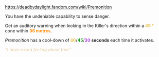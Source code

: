 https://deadbydaylight.fandom.com/wiki/Premonition

<p>You have the undeniable capability to sense danger.
<p>Get an auditory warning when looking in the Killer's direction within a <b><span class="clr clr2" style="color: #e8c252 ;">45 °</span></b> cone within <b><span class="clr clr6" style="color: #ff8800 ;">36 metres</span></b>.
</p><p><i>Premonition</i> has a cool-down of <span class="clr" style="color: #e8c252;"><b>60</b></span>/<span class="clr" style="color: #199b1e;"><b>45</b></span>/<span class="clr" style="color: #ac3ee3;"><b>30</b></span> <b>seconds</b> each time it activates.
</p><p><i><span class="clr clr9" style="color: #e7cda2 ;">"I have a bad feeling about this!"</span></i>
</p>
</p>